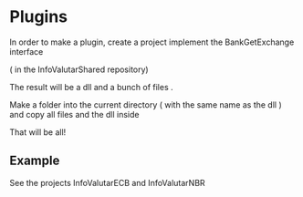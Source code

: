 # Plugins

In order to make a plugin, create a project implement the BankGetExchange interface

( in the InfoValutarShared repository)

The result will be a dll and a bunch of files .

Make a folder into the current directory ( with the same name as the dll ) and copy all files and the dll inside

That will be all!

## Example

See the projects InfoValutarECB and InfoValutarNBR
